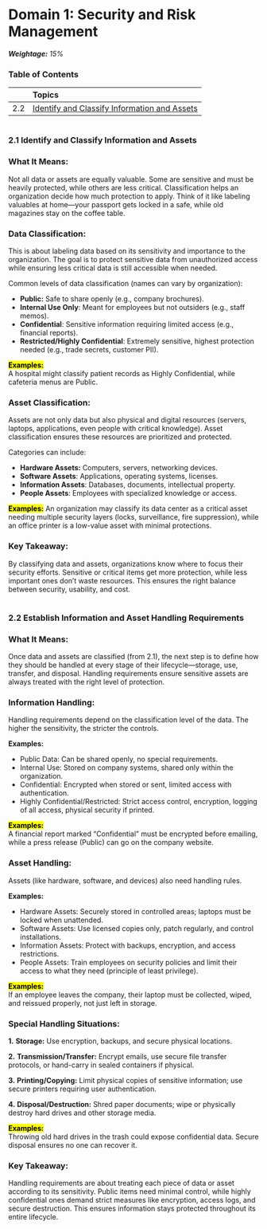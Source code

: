 # Domain 1: Security and Risk Management  
**_Weightage:_** _15%_


### Table of Contents  

|      | Topics                                                                                                     |
| :--- | :--------------------------------------------------------------------------------------------------------- |
| 2.2  | [ Identify and Classify Information and Assets](#22-establish-information-and-asset-handling-requirements) |

#
### 2.1 Identify and Classify Information and Assets

### What It Means:
Not all data or assets are equally valuable. Some are sensitive and must be heavily protected, while others are less critical. Classification helps an organization decide how much protection to apply. Think of it like labeling valuables at home—your passport gets locked in a safe, while old magazines stay on the coffee table.

### Data Classification:
This is about labeling data based on its sensitivity and importance to the organization. The goal is to protect sensitive data from unauthorized access while ensuring less critical data is still accessible when needed.

Common levels of data classification (names can vary by organization):

- **Public:** Safe to share openly (e.g., company brochures).
- **Internal Use Only**: Meant for employees but not outsiders (e.g., staff memos).
- **Confidential**: Sensitive information requiring limited access (e.g., financial reports).
- **Restricted/Highly Confidential**: Extremely sensitive, highest protection needed (e.g., trade secrets, customer PII).

<mark>**Examples:**</mark>  
A hospital might classify patient records as Highly Confidential, while cafeteria menus are Public.

### Asset Classification:
Assets are not only data but also physical and digital resources (servers, laptops, applications, even people with critical knowledge). Asset classification ensures these resources are prioritized and protected.

Categories can include:

- **Hardware Assets:** Computers, servers, networking devices.
- **Software Assets**: Applications, operating systems, licenses.
- **Information Assets**: Databases, documents, intellectual property.
- **People Assets**: Employees with specialized knowledge or access.

<mark>**Examples:**</mark> 
An organization may classify its data center as a critical asset needing multiple security layers (locks, surveillance, fire suppression), while an office printer is a low-value asset with minimal protections.

### Key Takeaway:
By classifying data and assets, organizations know where to focus their security efforts. Sensitive or critical items get more protection, while less important ones don’t waste resources. This ensures the right balance between security, usability, and cost.

#

### 2.2 Establish Information and Asset Handling Requirements

### What It Means:
Once data and assets are classified (from 2.1), the next step is to define how they should be handled at every stage of their lifecycle—storage, use, transfer, and disposal. Handling requirements ensure sensitive assets are always treated with the right level of protection.

### Information Handling:
Handling requirements depend on the classification level of the data. The higher the sensitivity, the stricter the controls.

**Examples:**

- Public Data: Can be shared openly, no special requirements.
- Internal Use: Stored on company systems, shared only within the organization.
- Confidential: Encrypted when stored or sent, limited access with authentication.
- Highly Confidential/Restricted: Strict access control, encryption, logging of all access, physical security if printed.

<mark>**Examples:**</mark>  
A financial report marked “Confidential” must be encrypted before emailing, while a press release (Public) can go on the company website.

### Asset Handling:
Assets (like hardware, software, and devices) also need handling rules.

**Examples:**

- Hardware Assets: Securely stored in controlled areas; laptops must be locked when unattended.
- Software Assets: Use licensed copies only, patch regularly, and control installations.
- Information Assets: Protect with backups, encryption, and access restrictions.
- People Assets: Train employees on security policies and limit their access to what they need (principle of least privilege).

<mark>**Examples:**</mark>  
If an employee leaves the company, their laptop must be collected, wiped, and reissued properly, not just left in storage.

### Special Handling Situations:

**1.** **Storage:** Use encryption, backups, and secure physical locations.

**2.** **Transmission/Transfer:** Encrypt emails, use secure file transfer protocols, or hand-carry in sealed containers if physical.

**3.** **Printing/Copying:** Limit physical copies of sensitive information; use secure printers requiring user authentication.

**4.** **Disposal/Destruction:** Shred paper documents; wipe or physically destroy hard drives and other storage media.

<mark>**Examples:**</mark>  
Throwing old hard drives in the trash could expose confidential data. Secure disposal ensures no one can recover it.

### Key Takeaway:
Handling requirements are about treating each piece of data or asset according to its sensitivity. Public items need minimal control, while highly confidential ones demand strict measures like encryption, access logs, and secure destruction. This ensures information stays protected throughout its entire lifecycle.